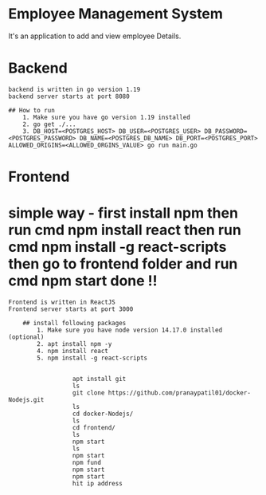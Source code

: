 # Employee Management System
  It's an application to add and view employee Details.

# Backend
    backend is written in go version 1.19
    backend server starts at port 8080
  
    ## How to run
        1. Make sure you have go version 1.19 installed
        2. go get ./...
        3. DB_HOST=<POSTGRES_HOST> DB_USER=<POSTGRES_USER> DB_PASSWORD=<POSTGRES_PASSWORD> DB_NAME=<POSTGRES_DB_NAME> DB_PORT=<POSTGRES_PORT> ALLOWED_ORIGINS=<ALLOWED_ORGINS_VALUE> go run main.go

# Frontend

  # simple way - first install npm then run cmd npm install react then run cmd npm install -g react-scripts then go to frontend folder and run cmd npm start done !!
    Frontend is written in ReactJS
    Frontend server starts at port 3000
    
        ## install following packages 
            1. Make sure you have node version 14.17.0 installed (optional)
            2. apt install npm -y
            4. npm install react
            5. npm install -g react-scripts

            
                      apt install git
                      ls
                      git clone https://github.com/pranaypatil01/docker-Nodejs.git
                      ls
                      cd docker-Nodejs/
                      ls
                      cd frontend/
                      ls
                      npm start
                      ls
                      npm start
                      npm fund
                      npm start
                      npm start
                      hit ip address
                  

